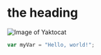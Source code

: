 # the heading #
![Image of Yaktocat](https://octodex.github.com/images/yaktocat.png)


``` javascript
var myVar = "Hello, world!";
```
